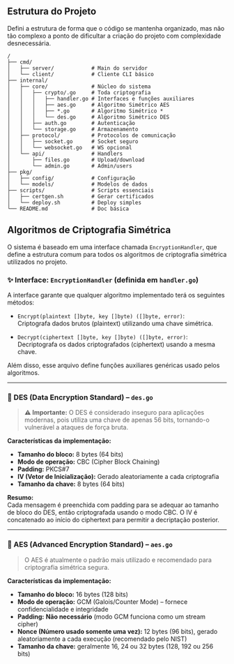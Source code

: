 ## Estrutura do Projeto
Defini a estrutura de forma que o código se mantenha organizado, mas não tão complexo a ponto de dificultar a criação do projeto com complexidade desnecessária.

```
/
├── cmd/
│   ├── server/            # Main do servidor
│   └── client/            # Cliente CLI básico
├── internal/
│   ├── core/              # Núcleo do sistema
│   │   ├── crypto/.go     # Toda criptografia
│   │   │   ├── handler.go # Interfaces e funções auxiliares
│   │   │   ├── aes.go     # Algoritmo Simétrico AES
│   │   │   ├── *.go       # Algoritmo Simétrico *
│   │   │   └── des.go     # Algoritmo Simétrico DES
│   │   ├── auth.go        # Autenticação
│   │   └── storage.go     # Armazenamento
│   ├── protocol/          # Protocolos de comunicação
│   │   ├── socket.go      # Socket seguro
│   │   └── websocket.go   # WS opcional
│   └── api/               # Handlers
│       ├── files.go       # Upload/download
│       └── admin.go       # Admin/users
├── pkg/
│   ├── config/            # Configuração
│   └── models/            # Modelos de dados
├── scripts/               # Scripts essenciais
│   ├── certgen.sh         # Gerar certificados
│   └── deploy.sh          # Deploy simples
└── README.md              # Doc básica
```

## Algoritmos de Criptografia Simétrica

O sistema é baseado em uma interface chamada `EncryptionHandler`, que define a estrutura comum para todos os algoritmos de criptografia simétrica utilizados no projeto.

### ✨ Interface: `EncryptionHandler` (definida em `handler.go`)
A interface garante que qualquer algoritmo implementado terá os seguintes métodos:

- `Encrypt(plaintext []byte, key []byte) ([]byte, error)`:  
  Criptografa dados brutos (plaintext) utilizando uma chave simétrica.
  
- `Decrypt(ciphertext []byte, key []byte) ([]byte, error)`:  
  Decriptografa os dados criptografados (ciphertext) usando a mesma chave.

Além disso, esse arquivo define funções auxiliares genéricas usado pelos algoritmos.

---

### 🧱 DES (Data Encryption Standard) – `des.go`

> **⚠️ Importante:** O DES é considerado inseguro para aplicações modernas, pois utiliza uma chave de apenas 56 bits, tornando-o vulnerável a ataques de força bruta. 

**Características da implementação:**

- **Tamanho do bloco:** 8 bytes (64 bits)  
- **Modo de operação:** CBC (Cipher Block Chaining)  
- **Padding:** PKCS#7  
- **IV (Vetor de Inicialização):** Gerado aleatoriamente a cada criptografia  
- **Tamanho da chave:** 8 bytes (64 bits)

**Resumo:**  
Cada mensagem é preenchida com padding para se adequar ao tamanho de bloco do DES, então criptografada usando o modo CBC. O IV é concatenado ao início do ciphertext para permitir a decriptação posterior.

---

### 🧬 AES (Advanced Encryption Standard) – `aes.go`

> O AES é atualmente o padrão mais utilizado e recomendado para criptografia simétrica segura.

**Características da implementação:**

- **Tamanho do bloco:** 16 bytes (128 bits)  
- **Modo de operação:** GCM (Galois/Counter Mode) – fornece confidencialidade e integridade  
- **Padding:** **Não necessário** (modo GCM funciona como um stream cipher)  
- **Nonce (Número usado somente uma vez):** 12 bytes (96 bits), gerado aleatoriamente a cada execução (recomendado pelo NIST)  
- **Tamanho da chave:** geralmente 16, 24 ou 32 bytes (128, 192 ou 256 bits)
